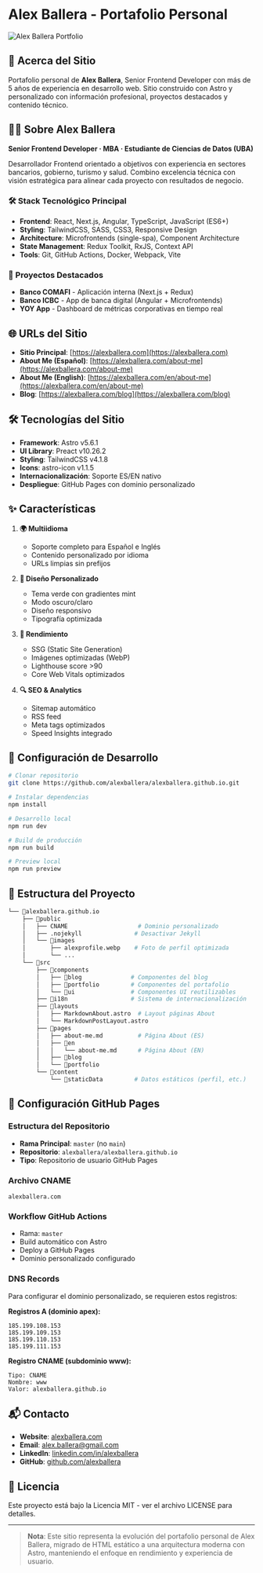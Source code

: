 # Alex Ballera - Portafolio Personal

![Alex Ballera Portfolio](https://alexballera.com/images/imagedefault.webp)

## 🎯 Acerca del Sitio

Portafolio personal de **Alex Ballera**, Senior Frontend Developer con más de 5 años de experiencia en desarrollo web. Sitio construido con Astro y personalizado con información profesional, proyectos destacados y contenido técnico.

## 👨‍💻 Sobre Alex Ballera

**Senior Frontend Developer · MBA · Estudiante de Ciencias de Datos (UBA)**

Desarrollador Frontend orientado a objetivos con experiencia en sectores bancarios, gobierno, turismo y salud. Combino excelencia técnica con visión estratégica para alinear cada proyecto con resultados de negocio.

### 🛠️ Stack Tecnológico Principal
- **Frontend**: React, Next.js, Angular, TypeScript, JavaScript (ES6+)
- **Styling**: TailwindCSS, SASS, CSS3, Responsive Design
- **Architecture**: Microfrontends (single-spa), Component Architecture
- **State Management**: Redux Toolkit, RxJS, Context API
- **Tools**: Git, GitHub Actions, Docker, Webpack, Vite

### 🚀 Proyectos Destacados
- **Banco COMAFI** - Aplicación interna (Next.js + Redux)
- **Banco ICBC** - App de banca digital (Angular + Microfrontends)
- **YOY App** - Dashboard de métricas corporativas en tiempo real

## 🌐 URLs del Sitio

- **Sitio Principal**: [https://alexballera.com](https://alexballera.com)
- **About Me (Español)**: [https://alexballera.com/about-me](https://alexballera.com/about-me)
- **About Me (English)**: [https://alexballera.com/en/about-me](https://alexballera.com/en/about-me)
- **Blog**: [https://alexballera.com/blog](https://alexballera.com/blog)

## 🛠️ Tecnologías del Sitio

- **Framework**: Astro v5.6.1
- **UI Library**: Preact v10.26.2
- **Styling**: TailwindCSS v4.1.8
- **Icons**: astro-icon v1.1.5
- **Internacionalización**: Soporte ES/EN nativo
- **Despliegue**: GitHub Pages con dominio personalizado

## ✨ Características

1. **🌍 Multiidioma**
   - Soporte completo para Español e Inglés
   - Contenido personalizado por idioma
   - URLs limpias sin prefijos

2. **🎨 Diseño Personalizado**
   - Tema verde con gradientes mint
   - Modo oscuro/claro
   - Diseño responsivo
   - Tipografía optimizada

3. **📱 Rendimiento**
   - SSG (Static Site Generation)
   - Imágenes optimizadas (WebP)
   - Lighthouse score >90
   - Core Web Vitals optimizados

4. **🔍 SEO & Analytics**
   - Sitemap automático
   - RSS feed
   - Meta tags optimizados
   - Speed Insights integrado

## 🚀 Configuración de Desarrollo

```bash
# Clonar repositorio
git clone https://github.com/alexballera/alexballera.github.io.git

# Instalar dependencias
npm install

# Desarrollo local
npm run dev

# Build de producción
npm run build

# Preview local
npm run preview
```

## 📁 Estructura del Proyecto

```bash
└── 📁alexballera.github.io
    ├── 📁public
    │   ├── CNAME                    # Dominio personalizado
    │   ├── .nojekyll               # Desactivar Jekyll
    │   └── 📁images
    │       ├── alexprofile.webp    # Foto de perfil optimizada
    │       └── ...
    └── 📁src
        ├── 📁components
        │   ├── 📁blog              # Componentes del blog
        │   ├── 📁portfolio         # Componentes del portafolio
        │   └── 📁ui                # Componentes UI reutilizables
        ├── 📁i18n                  # Sistema de internacionalización
        ├── 📁layouts
        │   ├── MarkdownAbout.astro  # Layout páginas About
        │   └── MarkdownPostLayout.astro
        ├── 📁pages
        │   ├── about-me.md          # Página About (ES)
        │   ├── 📁en
        │   │   └── about-me.md      # Página About (EN)
        │   ├── 📁blog
        │   └── 📁portfolio
        └── 📁content
            └── 📁staticData         # Datos estáticos (perfil, etc.)
```

## 🔧 Configuración GitHub Pages

### Estructura del Repositorio
- **Rama Principal**: `master` (no `main`)
- **Repositorio**: `alexballera/alexballera.github.io`
- **Tipo**: Repositorio de usuario GitHub Pages

### Archivo CNAME
```
alexballera.com
```

### Workflow GitHub Actions
- Rama: `master`
- Build automático con Astro
- Deploy a GitHub Pages
- Dominio personalizado configurado

### DNS Records
Para configurar el dominio personalizado, se requieren estos registros:

**Registros A (dominio apex):**
```
185.199.108.153
185.199.109.153
185.199.110.153
185.199.111.153
```

**Registro CNAME (subdominio www):**
```
Tipo: CNAME
Nombre: www
Valor: alexballera.github.io
```

## 📬 Contacto

- **Website**: [alexballera.com](https://alexballera.com)
- **Email**: alex.ballera@gmail.com
- **LinkedIn**: [linkedin.com/in/alexballera](https://linkedin.com/in/alexballera)
- **GitHub**: [github.com/alexballera](https://github.com/alexballera)

## 📄 Licencia

Este proyecto está bajo la Licencia MIT - ver el archivo LICENSE para detalles.

---

> **Nota**: Este sitio representa la evolución del portafolio personal de Alex Ballera, migrado de HTML estático a una arquitectura moderna con Astro, manteniendo el enfoque en rendimiento y experiencia de usuario.

